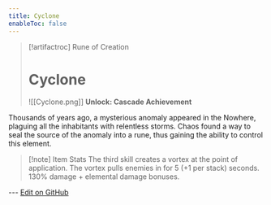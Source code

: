 ```yaml
---
title: Cyclone
enableToc: false
---
```

> [!artifactroc] Rune of Creation
>
> # Cyclone
>
> ![[Cyclone.png]]
> **Unlock: Cascade Achievement** 

Thousands of years ago, a mysterious anomaly appeared in the Nowhere, plaguing all the inhabitants with relentless storms. Chaos found a way to seal the source of the anomaly into a rune, thus gaining the ability to control this element.

> [!note] Item Stats
> The third skill creates a vortex at the point of application. The vortex pulls enemies in for 5 (+1 per stack) seconds. 130% damage + elemental damage bonuses.

--- [Edit on GitHub](https://github.com/Mondrethos/gatekeeperwiki/edit/main/content/Artifacts/Cyclone.md)
